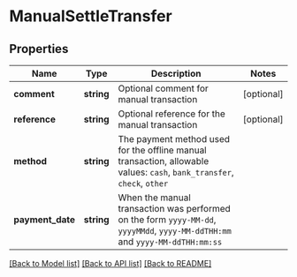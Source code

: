 # ManualSettleTransfer

## Properties
Name | Type | Description | Notes
------------ | ------------- | ------------- | -------------
**comment** | **string** | Optional comment for manual transaction | [optional]
**reference** | **string** | Optional reference for the manual transaction | [optional]
**method** | **string** | The payment method used for the offline manual transaction, allowable values: `cash`, `bank_transfer`, `check`, `other` |
**payment_date** | **string** | When the manual transaction was performed on the form `yyyy-MM-dd`, `yyyyMMdd`, `yyyy-MM-ddTHH:mm` and `yyyy-MM-ddTHH:mm:ss` |

[[Back to Model list]](../README.md#documentation-for-models) [[Back to API list]](../README.md#documentation-for-api-endpoints) [[Back to README]](../README.md)


